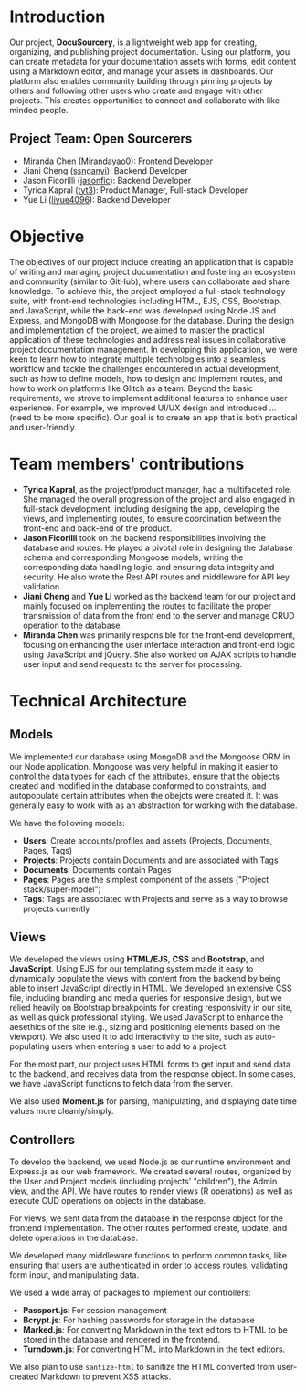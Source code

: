 # Introduction

Our project, **DocuSourcery**, is a lightweight web app for creating, organizing, and publishing project documentation. Using our platform, you can create metadata for your documentation assets with forms, edit content using a Markdown editor, and manage your assets in dashboards. Our platform also enables community building through pinning projects by others and following other users who create and engage with other projects. This creates opportunities to connect and collaborate with like-minded people.

## Project Team: Open Sourcerers

- Miranda Chen ([Mirandayao0](https://github.com/Mirandayao0)): Frontend Developer
- Jiani Cheng ([ssnganyi](https://github.com/ssnganyi)): Backend Developer
- Jason Ficorilli ([jasonfic](https://github.com/jasonfic)): Backend Developer
- Tyrica Kapral ([tyt3](https://github.com/tyt3)): Product Manager, Full-stack Developer
- Yue Li ([liyue4096](https://github.com/liyue4096)): Backend Developer

# Objective

The objectives of our project include creating an application that is capable of writing and managing project documentation and fostering an ecosystem and community (similar to GitHub), where users can collaborate and share knowledge. To achieve this, the project employed a full-stack technology suite, with front-end technologies including HTML, EJS, CSS, Bootstrap, and JavaScript, while the back-end was developed using Node JS and Express, and MongoDB with Mongoose for the database.
During the design and implementation of the project, we aimed to master the practical application of these technologies and address real issues in collaborative project documentation management. In developing this application, we were keen to learn how to integrate multiple technologies into a seamless workflow and tackle the challenges encountered in actual development, such as how to define models, how to design and implement routes, and how to work on platforms like Glitch as a team.
Beyond the basic requirements, we strove to implement additional features to enhance user experience. For example, we improved UI/UX design and introduced … (need to be more specific). Our goal is to create an app that is both practical and user-friendly.

# Team members' contributions

- **Tyrica Kapral**, as the project/product manager, had a multifaceted role. She managed the overall progression of the project and also engaged in full-stack development, including designing the app, developing the views, and implementing routes, to ensure coordination between the front-end and back-end of the product.
- **Jason Ficorilli** took on the backend responsibilities involving the database and routes. He played a pivotal role in designing the database schema and corresponding Mongoose models, writing the corresponding data handling logic, and ensuring data integrity and security. He also wrote the Rest API routes and middleware for API key validation.
- **Jiani Cheng** and **Yue Li** worked as the backend team for our project and mainly focused on implementing the routes to facilitate the proper transmission of data from the front end to the server and manage CRUD operation to the database.
- **Miranda Chen** was primarily responsible for the front-end development, focusing on enhancing the user interface interaction and front-end logic using JavaScript and jQuery. She also worked on AJAX scripts to handle user input and send requests to the server for processing.

# Technical Architecture

## Models

We implemented our database using MongoDB and the Mongoose ORM in our Node application. Mongoose was very helpful in making it easier to control the data types for each of the attributes, ensure that the objects created and modified in the database conformed to constraints, and autopopulate certain attributes when the obejcts were created it. It was generally easy to work with as an abstraction for working with the database. 

We have the following models:

- **Users**: Create accounts/profiles and assets (Projects, Documents, Pages, Tags)
- **Projects**: Projects contain Documents and are associated with Tags
- **Documents**: Documents contain Pages
- **Pages**: Pages are the simplest component of the assets ("Project stack/super-model")
- **Tags**: Tags are associated with Projects and serve as a way to browse projects currently


## Views

We developed the views using **HTML/EJS**, **CSS** and **Bootstrap**, and **JavaScript**. Using EJS for our templating system made it easy to dynamically populate the views with content from the backend by being able to insert JavaScript directly in HTML. We developed an extensive CSS file, including branding and media queries for responsive design, but we relied heavily on Bootstrap breakpoints for creating responsivity in our site, as well as quick professional styling. We used JavaScript to enhance the aesethics of the site (e.g., sizing and positioning elements based on the viewport). We also used it to add interactivity to the site, such as auto-populating users when entering a user to add to a project.

For the most part, our project uses HTML forms to get input and send data to the backend, and receives data from the response object. In some cases, we have JavaScript functions to fetch data from the server. 

We also used **Moment.js** for parsing, manipulating, and displaying date time values more cleanly/simply.


## Controllers

To develop the backend, we used Node.js as our runtime environment and Express.js as our web framework. We created several routes, organized by the User and Project models (including projects' "children"), the Admin view, and the API. We have routes to render views (R operations) as well as execute CUD operations on objects in the database. 

For views, we sent data from the database in the response object for the frontend implementation. The other routes performed create, update, and delete operations in the database.

We developed many middleware functions to perform common tasks, like ensuring that users are authenticated in order to access routes, validating form input, and manipulating data. 

We used a wide array of packages to implement our controllers:
- **Passport.js**: For session management
- **Bcrypt.js**: For hashing passwords for storage in the database
- **Marked.js**: For converting Markdown in the text editors to HTML to be stored in the database and rendered in the frontend. 
- **Turndown.js**: For converting HTML into Markdown in the text editors.

We also plan to use `santize-html` to sanitize the HTML converted from user-created Markdown to prevent XSS attacks. 
